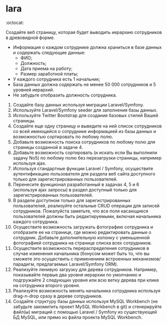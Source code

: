 # lara

:octocat:

Создайте веб страницу, которая будет выводить иерархию сотрудников в древовидной форме.

- Информация о каждом сотруднике должна храниться в базе данных и содержать следующие данные:
  - ФИО;
  - Должность;
  - Дата приема на работу;
  - Размер заработной платы;
- У каждого сотрудника есть 1 начальник;
- База данных должна содержать не менее 50 000 сотрудников и 5 уровней иерархий.
- Не забудьте отобразить должность сотрудника.

1. Создайте базу данных используя миграции Laravel/Symfony.
2. Используйте Laravel/Symfony seeder для заполнения базы данных.
3. Используйте Twitter Bootstrap для создания базовых стилей Вашей страницы.
4. Создайте еще одну страницу и выведите на ней список сотрудников со всей имеющейся о сотруднике информацией из базы данных и возможностью сортировать по любому полю.
5. Добавьте возможность поиска сотрудников по любому полю для страницы созданной в задаче 4.
6. Добавьте возможность сортировать (и искать если Вы выполнили задачу No5) по любому полю без перезагрузки страницы, например используя ajax.
7. Используя стандартные функции Laravel / Symfony, осуществите аутентификацию пользователя для раздела веб сайта доступного только для зарегистрированных пользователей.
8. Перенесите функционал разработанный в задачах 4, 5 и 6 (используя ajax запросы) в раздел доступный только для зарегистрированных пользователей.
9. В разделе доступном только для зарегистрированных пользователей, реализуйте остальные CRUD операции для записей сотрудников. Пожалуйста заметьте, что все поля касающиеся пользователей должны быть редактируемыми, включая начальника каждого сотрудника.
10. Осуществите возможность загружать фотографию сотрудника и отобразите ее на странице, где можно редактировать данные о сотрудник. Добавьте дополнительную колонку с уменьшенной фотографией сотрудника на странице списка всех сотрудников.
11. Осуществите возможность перераспределения сотрудников в случае изменения начальника (бонусом может быть то, что вы сможете это осуществить с применением встроенных механизмов/парадигм, предлагаемых Laravel/Symfony ORM).
12. Реализуйте ленивую загрузку для дерева сотрудников. Например, показывайте первые два уровня иерархии по умолчанию и подгружайте 2 следующих уровня или всю ветку дерева при клике на сотрудника второго уровня.
13. Реализуйте возможность менять начальника сотрудника используя drag-n-drop сразу в дереве сотрудников.
14. Создайте структуру базы данных используя MySQL Workbench (не забудьте закомитить проект MySQL Workbench в git) и сгенерируйте файл(ы) миграций с
помощью Laravel / Symfony из существующей БД MySQL, или прямо из файла проекта MySQL Workbench.

<!--- https://drive.google.com/file/d/0B8VvT_dbtrYMN1NKSUZXRlo4QUk/view --->
